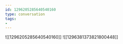 ```yaml
---
id: 1296205285640540160
type: conversation
tags:
- 
---
```

![[1296205285640540160]]
![[1296381373821800448]]

